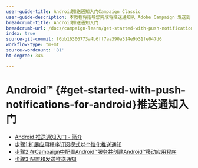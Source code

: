 ```yaml
---
user-guide-title: Android推送通知入门Campaign Classic
user-guide-description: 本教程将指导您完成将推送通知从 Adobe Campaign 发送到 Android 应用程序时涉及的步骤。
breadcrumb-title: Android推送通知入门
breadcrumb-url: /docs/campaign-learn/get-started-with-push-notifications-for-android/introduction.html
index: true
source-git-commit: f6bb16306773a4b6ff7aa390a514e9b31fe047d6
workflow-type: tm+mt
source-wordcount: '81'
ht-degree: 34%

---
```



# Android™ {#get-started-with-push-notifications-for-android}推送通知入门

+ [Android 推送通知入门 - 简介](/help/tutorial-get-started-with-push-notifications-for-android/introduction.md)
+ [步骤1:扩展应用程序订阅模式以个性化推送通知](/help/tutorial-get-started-with-push-notifications-for-android/extend-the-app-subscription-schema.md)
+ [步骤2:在Campaign中配置Android™服务并创建Android™移动应用程序](/help/tutorial-get-started-with-push-notifications-for-android/configure-an-android-service-in-campaign.md)
+ [步骤3:配置和发送推送通知](/help/tutorial-get-started-with-push-notifications-for-android/configure-and-send-push-notifications.md)
